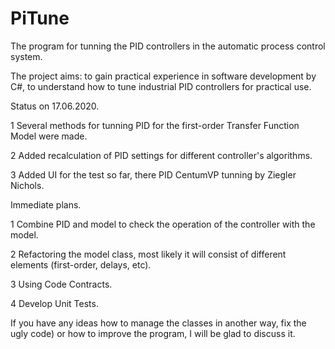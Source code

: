 # PiTune
The program for tunning the PID controllers in the automatic process control system.

The project aims: to gain practical experience in software development by C#, to understand how to tune industrial PID controllers for practical use.

Status on 17.06.2020.

1 Several methods for tunning PID for the first-order Transfer Function Model were made.

2 Added recalculation of PID settings for different controller's algorithms.

3 Added UI for the test so far, there PID CentumVP tunning by Ziegler Nichols.

Immediate plans.

1 Combine PID and model to check the operation of the controller with the model.

2 Refactoring the model class, most likely it will consist of different elements (first-order, delays, etc).

3 Using Code Contracts.

4 Develop Unit Tests.


If you have any ideas how to manage the classes in another way, fix the ugly code) or how to improve the program, I will be glad to discuss it.
